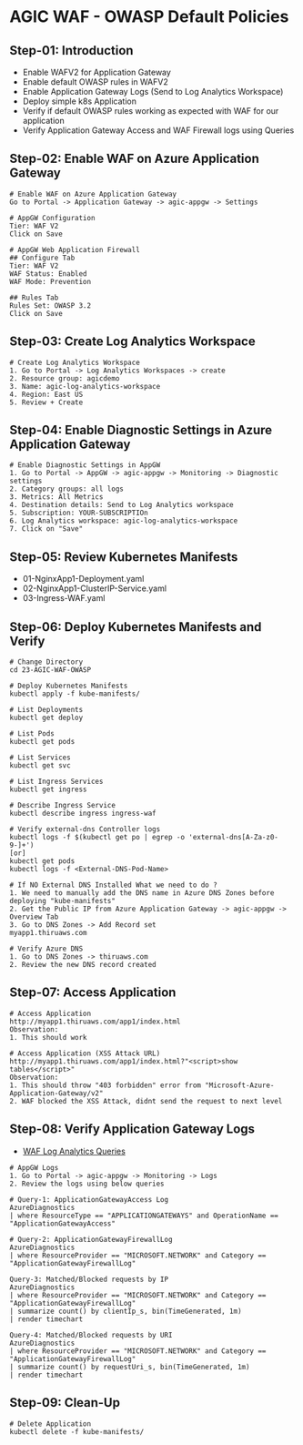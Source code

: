 # AGIC WAF - OWASP Default Policies

## Step-01: Introduction
- Enable WAFV2 for Application Gateway
- Enable default OWASP rules in WAFV2
- Enable Application Gateway Logs (Send to Log Analytics Workspace)
- Deploy simple k8s Application 
- Verify if default OWASP rules working as expected with WAF for our application
- Verify Application Gateway Access and WAF Firewall logs using Queries

## Step-02: Enable WAF on Azure Application Gateway
```t
# Enable WAF on Azure Application Gateway
Go to Portal -> Application Gateway -> agic-appgw -> Settings

# AppGW Configuration
Tier: WAF V2
Click on Save

# AppGW Web Application Firewall
## Configure Tab
Tier: WAF V2
WAF Status: Enabled
WAF Mode: Prevention

## Rules Tab
Rules Set: OWASP 3.2
Click on Save
```

## Step-03: Create Log Analytics Workspace
```t
# Create Log Analytics Workspace
1. Go to Portal -> Log Analytics Workspaces -> create
2. Resource group: agicdemo
3. Name: agic-log-analytics-workspace
4. Region: East US
5. Review + Create
```

## Step-04: Enable Diagnostic Settings in Azure Application Gateway
```t
# Enable Diagnostic Settings in AppGW
1. Go to Portal -> AppGW -> agic-appgw -> Monitoring -> Diagnostic settings
2. Category groups: all logs
3. Metrics: All Metrics
4. Destination details: Send to Log Analytics workspace
5. Subscription: YOUR-SUBSCRIPTIOn
6. Log Analytics workspace: agic-log-analytics-workspace
7. Click on "Save"
```

## Step-05: Review Kubernetes Manifests
- 01-NginxApp1-Deployment.yaml
- 02-NginxApp1-ClusterIP-Service.yaml
- 03-Ingress-WAF.yaml

## Step-06: Deploy Kubernetes Manifests and Verify
```t
# Change Directory
cd 23-AGIC-WAF-OWASP

# Deploy Kubernetes Manifests
kubectl apply -f kube-manifests/

# List Deployments
kubectl get deploy

# List Pods
kubectl get pods

# List Services
kubectl get svc

# List Ingress Services
kubectl get ingress

# Describe Ingress Service
kubectl describe ingress ingress-waf

# Verify external-dns Controller logs
kubectl logs -f $(kubectl get po | egrep -o 'external-dns[A-Za-z0-9-]+')
[or]
kubectl get pods
kubectl logs -f <External-DNS-Pod-Name>

# If NO External DNS Installed What we need to do ?
1. We need to manually add the DNS name in Azure DNS Zones before deploying "kube-manifests"
2. Get the Public IP from Azure Application Gateway -> agic-appgw -> Overview Tab
3. Go to DNS Zones -> Add Record set 
myapp1.thiruaws.com

# Verify Azure DNS
1. Go to DNS Zones -> thiruaws.com
2. Review the new DNS record created
```

## Step-07: Access Application 
```t
# Access Application
http://myapp1.thiruaws.com/app1/index.html
Observation:
1. This should work

# Access Application (XSS Attack URL)
http://myapp1.thiruaws.com/app1/index.html?"<script>show tables</script>"
Observation:
1. This should throw "403 forbidden" error from "Microsoft-Azure-Application-Gateway/v2"
2. WAF blocked the XSS Attack, didnt send the request to next level
```

## Step-08: Verify Application Gateway Logs
- [WAF Log Analytics Queries](https://learn.microsoft.com/en-us/azure/application-gateway/log-analytics)
```t
# AppGW Logs
1. Go to Portal -> agic-appgw -> Monitoring -> Logs
2. Review the logs using below queries

# Query-1: ApplicationGatewayAccess Log
AzureDiagnostics
| where ResourceType == "APPLICATIONGATEWAYS" and OperationName == "ApplicationGatewayAccess"

# Query-2: ApplicationGatewayFirewallLog
AzureDiagnostics 
| where ResourceProvider == "MICROSOFT.NETWORK" and Category == "ApplicationGatewayFirewallLog"

Query-3: Matched/Blocked requests by IP
AzureDiagnostics
| where ResourceProvider == "MICROSOFT.NETWORK" and Category == "ApplicationGatewayFirewallLog"
| summarize count() by clientIp_s, bin(TimeGenerated, 1m)
| render timechart

Query-4: Matched/Blocked requests by URI
AzureDiagnostics
| where ResourceProvider == "MICROSOFT.NETWORK" and Category == "ApplicationGatewayFirewallLog"
| summarize count() by requestUri_s, bin(TimeGenerated, 1m)
| render timechart
```

## Step-09: Clean-Up
```t
# Delete Application
kubectl delete -f kube-manifests/
```